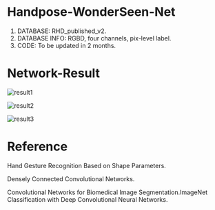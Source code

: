 # Handpose-WonderSeen-Net

1. DATABASE: RHD_published_v2.
2. DATABASE INFO: RGBD, four channels, pix-level label.
3. CODE: To be updated in 2 months.

# Network-Result

![result1](https://github.com/wonderseen/Handpose-WonderSeen-Net/tree/master/result/test.png)

![result2](https://github.com/wonderseen/Handpose-WonderSeen-Net/tree/master/result/test1.png)

![result3](https://github.com/wonderseen/Handpose-WonderSeen-Net/tree/master/result/test2.png)

# Reference
Hand Gesture Recognition Based on Shape Parameters.

Densely Connected Convolutional Networks.

Convolutional Networks for Biomedical Image Segmentation.ImageNet Classification with Deep Convolutional Neural Networks.
